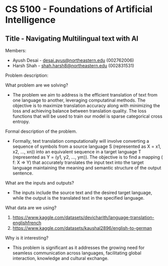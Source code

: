 # CS 5100 - Foundations of Artificial Intelligence

## Title - Navigating Multilingual text with AI

Members:
- Ayush Desai - desai.ayus@northeastern.edu (002762006)
- Harsh Shah - shah.harsh8@northeastern.edu (002831531)

Problem description: 

What problem are we solving?
- The problem we aim to address is the efficient translation of text from one language to another, leveraging computatinal methods. The objective is to maximize translation accuracy along with minimizing the loss and achieving balance between translation quality. The loss functions that will be used to train our model is sparse categorical cross entropy.

Formal description of the problem.
- Formally, text translation computationally will involve converting a sequence of symbols from a source language S (represented as X = x1, x2, ..., xn)) into an equivalent sequence in a target language T (represented as Y = (y1, y2, ..., ym)). The objective is to find a mapping ( f: X ⇒ Y) that accurately translates the input text into the target language maintaining the meaning and semantic structure of the output sentence.

What are the inputs and outputs?
- The inputs include the source text and the desired target language, while the output is the translated text in the specified language. 

What data are we using?
1) https://www.kaggle.com/datasets/devicharith/language-translation-englishfrench
2) https://www.kaggle.com/datasets/kaushal2896/english-to-german

Why is it interesting?
- This problem is significant as it addresses the growing need for seamless communication across languages, facilitating global interaction, knowledge and cultural exchange.



